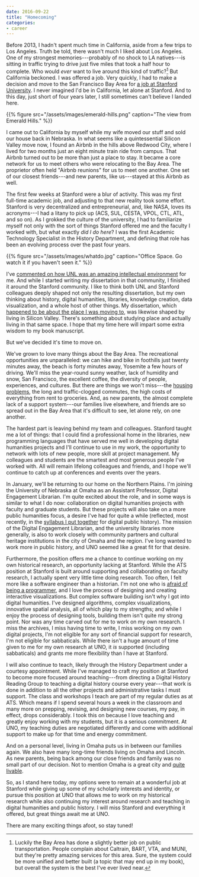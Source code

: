 ```yaml
---
date: 2016-09-22
title: "Homecoming"
categories:
- career
---
```


Before 2013, I hadn't spent much time in California, aside from a few trips to Los Angeles. Truth be told, there wasn't much I liked about Los Angeles. One of my strongest memories---probably of no shock to LA natives---is sitting in traffic trying to drive just five miles that took a half hour to complete. Who would *ever* want to live around this kind of traffic?[^1] But California beckoned. I was offered a job. Very quickly, I had to make a decision and move to the San Francisco Bay Area for [a job at Stanford University](http://jasonheppler.org/2012/12/03/new-job-joining-stanford/). I never imagined I'd be in California, let alone at Stanford. And to this day, just short of four years later, I still sometimes can't believe I landed here.

[^1]: Luckily the Bay Area has done a slightly better job on public transportation. People complain about Caltrain, BART, VTA, and MUNI, but they're pretty amazing services for this area. Sure, the system could be more unified and better built (a topic that may end up in my book), but overall the system is the best I've ever lived near.

{{% figure src="/assets/images/emerald-hills.png" caption="The view from Emerald Hills." %}}

I came out to California by myself while my wife moved our stuff and sold our house back in Nebraska. In what seems like a quintessential Silicon Valley move now, I found an Airbnb in the hills above Redwood City, where I lived for two months just an eight minute train ride from campus. That Airbnb turned out to be more than just a place to stay. It became a core network for us to meet others who were relocating to the Bay Area. The proprietor often held "Airbnb reunions" for us to meet one another. One set of our closest friends---and new parents, like us---stayed at this Airbnb as well.

The first few weeks at Stanford were a blur of activity. This was my first full-time academic job, and adjusting to that new reality took some effort. Stanford is very decentralized and entrepreneurial, and, like NASA, loves its acronyms---I had a litany to pick up (ACS, SUL, CESTA, VPOL, CTL, ATL, and so on). As I grokked the culture of the university, I had to familiarize myself not only with the sort of things Stanford offered me and the faculty I worked with, but what exactly *did I do here*? I was the first Academic Technology Specialist in the History Department, and defining that role has been an evolving process over the past four years.

{{% figure src="/assets/images/whatdo.jpg" caption="Office Space. Go watch it if you haven't seen it." %}}

I've [commented on how UNL was an amazing intellectual environment](https://twitter.com/jaheppler/status/764525961341657089) for me. And while I started writing my dissertation in that community, I finished it around the Stanford community. I like to think both UNL and Stanford colleagues deeply shaped not only the resulting dissertation, but my own thinking about history, digital humanities, libraries, knowledge creation, data visualization, and a whole host of other things. My dissertation, which [happened to be about the place I was moving to](http://digitalcommons.unl.edu/historydiss/86/), was likewise shaped by living in Silicon Valley. There's something about studying place and actually living in that same space. I hope that my time here will impart some extra wisdom to my book manuscript.

But we've decided it's time to move on.

We've grown to love many things about the Bay Area. The recreational opportunities are unparalleled: we can hike and bike in foothills just twenty minutes away, the beach is forty minutes away, Yosemite a few hours of driving. We'll miss the year-round sunny weather, lack of humidity and snow, San Francisco, the excellent coffee, the diversity of people, experiences, and cultures. But there are things we won't miss---the [housing problems](http://www.citylab.com/housing/2016/08/a-palo-alto-planning-commissioner-leaves-town-and-starts-a-furor/495983/), the long and traffic-clogged commutes, the high costs of everything from rent to groceries. And, as new parents, the almost complete lack of a support system---our families live elsewhere, and friends are so spread out in the Bay Area that it's difficult to see, let alone rely, on one another.

The hardest part is leaving behind my team and colleagues. Stanford taught me a lot of things: that I could find a professional home in the libraries, new programming languages that have served me well in developing digital humanities projects and I'll continue to use in my work, the opportunity to network with lots of new people, more skill at project management. My colleagues and students are the smartest and most generous people I've worked with. All will remain lifelong colleagues and friends, and I hope we'll continue to catch up at conferences and events over the years. 

In January, we'll be returning to our home on the Northern Plains. I'm joining the University of Nebraska at Omaha as an Assistant Professor, Digital Engagement Librarian. I'm quite excited about the role, and in some ways is similar to what I do now: collaboration on digital humanities projects with faculty and graduate students. But these projects will also take on a more public humanities focus, a desire I've had for quite a while (reflected, most recently, in the [syllabus I put together](http://jasonheppler.org/2016/08/26/syllabus-for-teaching-digital-public-history/) for digital public history). The mission of the Digital Engagement Librarian, and the university libraries more generally, is also to work closely with community partners and cultural heritage institutions in the city of Omaha and the region. I've long wanted to work more in public history, and UNO seemed like a great fit for that desire.

Furthermore, the position offers me a chance to continue working on my own historical research, an opportunity lacking at Stanford. While the ATS position at Stanford is built around supporting and collaborating on faculty research, I actually spent very little time doing research. Too often, I felt more like a software engineer than a historian. I'm not one who is [afraid of being a programmer](http://jasonheppler.org/2010/12/03/how-i-learned-code/), and I love the process of designing and creating interactive visualizations. But complex software building isn't why I got into digital humanities. I've designed algorithms, complex visualizations, innovative spatial analysis, all of which play to my strengths; and while I enjoy the process of designing tools, building them isn't quite my strong point. Nor was any time carved out for me to work on my own research. I miss the archives, I miss having time to write, I miss working on my own digital projects, I'm not eligible for any sort of financial support for research, I'm not eligible for sabbaticals. While there isn't a huge amount of time given to me for my own research at UNO, it *is* supported (including sabbaticals) and grants me more flexibility than I have at Stanford.

I will also continue to teach, likely through the History Department under a courtesy appointment. While I've managed to craft my position at Stanford to become more focused around teaching---from directing a Digital History Reading Group to teaching a digital history course every year---that work is done in addition to all the other projects and administrative tasks I must support. The class and workshops I teach are part of my regular duties as at ATS. Which means if I spend several hours a week in the classroom and many more on prepping, revising, and designing new courses, my pay, in effect, drops considerably. I took this on because I love teaching and greatly enjoy working with my students, but it is a serious commitment. At UNO, my teaching duties are negotiated differently and come with additional support to make up for that time and energy commitment. 

And on a personal level, living in Omaha puts us in between our families again. We also have many long-time friends living on Omaha and Lincoln. As new parents, being back among our close friends and family was no small part of our decision. Not to mention Omaha is a great city and [quite livable](http://www.omaha.com/money/omaha-lands-in-sweet-spot-of-rankings-for-economy-quality/article_ac3a75f6-eec0-5937-9bc3-0041b8a4ffe0.html).

So, as I stand here today, my options were to remain at a wonderful job at Stanford while giving up some of my scholarly interests and identity, or pursue this position at UNO that allows me to work on my historical research while also continuing my interest around research and teaching in digital humanities and public history. I will miss Stanford and everything it offered, but great things await me at UNO.

There are many exciting things afoot, so stay tuned!
